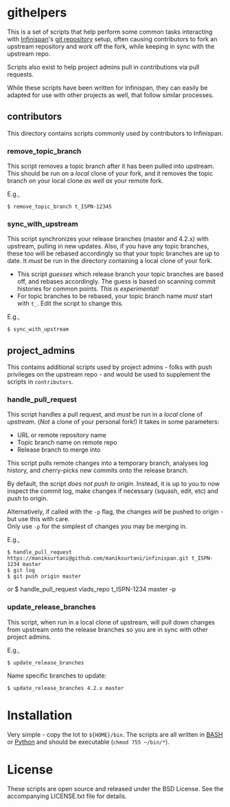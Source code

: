 # githelpers 

This is a set of scripts that help perform some common tasks
interacting with [Infinispan](http://www.infinispan.org)'s [git repository](http://github.com/infinispan/infinispan) setup, often
causing contributors to fork an upstream repository and work
off the fork, while keeping in sync with the upstream repo.

Scripts also exist to help project admins pull in contributions
via pull requests.

While these scripts have been written for Infinispan, they can
easily be adapted for use with other projects as well, that
follow similar processes.

## contributors

This directory contains scripts commonly used by contributors
to Infinispan.

### remove_topic_branch

This script removes a topic branch after it has been pulled into
upstream.  This should be run on a _local_ clone of your fork,
and it removes the topic branch on your local clone _as well as_
your remote fork.  

E.g.,

    $ remove_topic_branch t_ISPN-12345

### sync_with_upstream

This script synchronizes your release branches (master and 4.2.x) 
with upstream, pulling in new updates.  Also, if you have any topic 
branches, these too will be rebased accordingly so that your topic
branches are up to date.  It _must_ be run in the directory containing
a local clone of your fork.

 * This script _guesses_ which release branch your topic branches
are based off, and rebases accordingly.  The guess is based on scanning
commit histories for common points.  _This is experimental!_
 * For topic branches to be rebased, your topic branch name _must_ start
 with ``t_``.  Edit the script to change this.
 
E.g.,

    $ sync_with_upstream

## project_admins

This contains additional scripts used by project admins - folks
with push privileges on the upstream repo - and would be used
to supplement the scripts in ``contributors``.

### handle_pull_request

This script handles a pull request, and _must_ be run in a _local_ clone of _upstream_.  (*Not* a clone of your personal fork!)  It takes in some parameters:

 * URL or remote repository name
 * Topic branch name on remote repo
 * Release branch to merge into
 
This script pulls remote changes into a temporary branch, analyses log history, and cherry-picks new commits
onto the release branch.

By default, the script _does not push to origin_.  Instead, it is up to you to now inspect the commit log, make
changes if necessary (squash, edit, etc) and push to origin.

Alternatively, if called with the ``-p`` flag, the changes _will_ be pushed to origin - but use this with care.  
Only use ``-p`` for the simplest of changes you may be merging in.

E.g.,

    $ handle_pull_request https://maniksurtani@github.com/maniksurtani/infinispan.git t_ISPN-1234 master
    $ git log
    $ git push origin master

or 
    $ handle_pull_request vlads_repo t_ISPN-1234 master -p

### update_release_branches

This script, when run in a local clone of upstream, will pull down changes from 
upstream onto the release branches so you are in sync with other project admins.

E.g.,

    $ update_release_branches

Name specific branches to update:

    $ update_release_branches 4.2.x master

# Installation

Very simple - copy the lot to ``${HOME}/bin``.  The scripts are all 
written in [BASH][] or [Python][] and should 
be executable (``chmod 755 ~/bin/*``).

# License

These scripts are open source and released under the BSD License.  See the accompanying LICENSE.txt file for details.
 
[BASH]: http://en.wikipedia.org/wiki/Bash_(Unix_shell) "BASH"
[Python]: http://www.python.org "Python"
